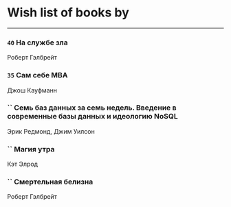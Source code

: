 # Wish list of books by [](https://plus.google.com/u/0/113479058458145129271/)
---

### `40` На службе зла
Роберт Гэлбрейт

### `35` Сам себе MBA
Джош Кауфманн

### `` Семь баз данных за семь недель. Введение в современные базы данных и идеологию NoSQL
Эрик Редмонд, Джим Уилсон

### `` Магия утра
Кэт Элрод

### `` Смертельная белизна
Роберт Гэлбрейт

